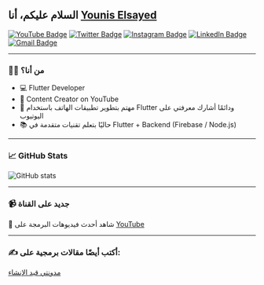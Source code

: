 ## السلام عليكم، أنا [Younis Elsayed](https://github.com/youniselsayed)

[![YouTube Badge](https://img.shields.io/badge/-@YounisElSayyed-c4302b?style=flat-square&labelColor=c4302b&logo=youtube&logoColor=white&link=https://www.youtube.com/@YounisElSayed)](https://www.youtube.com/@YounisElSayed)
[![Twitter Badge](https://img.shields.io/badge/-@younis_elsayed-1ca0f1?style=flat-square&labelColor=1ca0f1&logo=twitter&logoColor=white&link=https://twitter.com/younis_elsayed)](https://twitter.com/younis_elsayed)
[![Instagram Badge](https://img.shields.io/badge/-@younis.elsayed-F44747?style=flat-square&labelColor=F44747&logo=instagram&logoColor=white&link=https://instagram.com/younis.elsayed)](https://instagram.com/younis.elsayed)
[![LinkedIn Badge](https://img.shields.io/badge/-Younis%20Elsayed-blue?style=flat-square&logo=Linkedin&logoColor=white&link=https://www.linkedin.com/in/younis-elsayyed)](https://www.linkedin.com/in/younis-elsayed)
[![Gmail Badge](https://img.shields.io/badge/-younis.elsayed@gmail.com-c14438?style=flat-square&logo=Gmail&logoColor=white&link=mailto:younis.elsayed@gmail.com)](mailto:younis.elsayed@gmail.com)

---

### 👨‍💻 من أنا؟
- 💻 Flutter Developer
- 🎥 Content Creator on YouTube
- 🎯 مهتم بتطوير تطبيقات الهاتف باستخدام Flutter ودائمًا أشارك معرفتي على اليوتيوب
- 📚 حاليًا بتعلم تقنيات متقدمة في Flutter + Backend (Firebase / Node.js)

---

### 📈 GitHub Stats
![GitHub stats](https://github-readme-stats.vercel.app/api?username=youniselsayed&show_icons=true&theme=radical)

---

### 📹 جديد على القناة
🎥 شاهد أحدث فيديوهات البرمجة على [YouTube](https://www.youtube.com/@YounisElSayed)

---

### ✍️ أكتب أيضًا مقالات برمجية على:
[مدونتي قيد الإنشاء](https://youniselsayed.dev)

